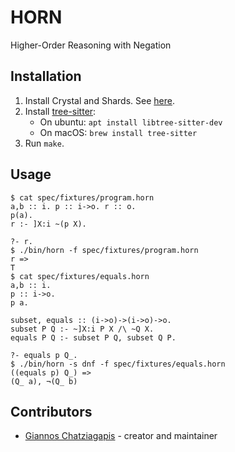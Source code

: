 # HORN

Higher-Order Reasoning with Negation

## Installation

1. Install Crystal and Shards. See [here](https://crystal-lang.org/install/).
2. Install [tree-sitter](https://github.com/tree-sitter/tree-sitter):
    - On ubuntu: `apt install libtree-sitter-dev`
    - On macOS: `brew install tree-sitter`
3. Run `make`.

## Usage

```
$ cat spec/fixtures/program.horn
a,b :: i. p :: i->o. r :: o.
p(a).
r :- ]X:i ~(p X).

?- r.
$ ./bin/horn -f spec/fixtures/program.horn
r =>
T
$ cat spec/fixtures/equals.horn
a,b :: i.
p :: i->o.
p a.

subset, equals :: (i->o)->(i->o)->o.
subset P Q :- ~]X:i P X /\ ~Q X.
equals P Q :- subset P Q, subset Q P.

?- equals p Q_.
$ ./bin/horn -s dnf -f spec/fixtures/equals.horn
((equals p) Q_) =>
(Q_ a), ¬(Q_ b)
```

## Contributors

- [Giannos Chatziagapis](https://github.com/giannosch) - creator and maintainer
